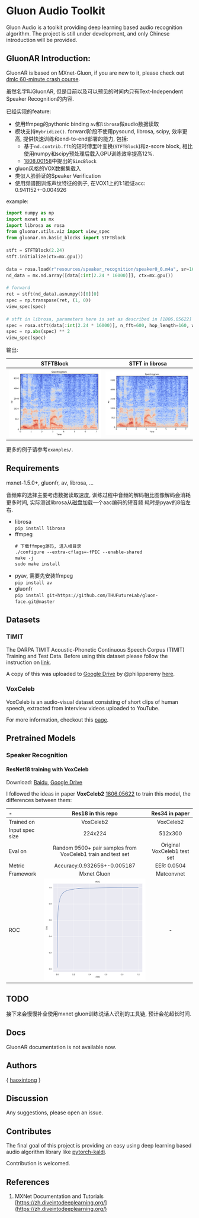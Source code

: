 # Gluon Audio Toolkit
Gluon Audio is a toolkit providing deep learning based audio recognition algorithm. 
The project is still under development, and only Chinese introduction will be provided.

## GluonAR Introduction:
GluonAR is based on MXnet-Gluon, if you are new to it, please check out [dmlc 60-minute crash course](http://gluon-crash-course.mxnet.io/).
  
虽然名字叫GluonAR, 但是目前以及可以预见的时间内只有Text-Independent Speaker Recognition的内容.

已经实现的feature:
- 使用ffmpeg的pythonic binding `av`和`librosa`做audio数据读取
- 模块支持`Hybridize()`. forward阶段不使用pysound, librosa, scipy, 效率更高, 提供快速训练和end-to-end部署的能力, 包括:
    - 基于`nd.contrib.fft`的短时傅里叶变换(`STFTBlock`)和z-score block, 相比使用numpy和scipy预处理后载入GPU训练效率提高12%.
    - [1808.00158](https://arxiv.org/abs/1808.00158)中提出的`SincBlock`
- gluon风格的VOX数据集载入
- 类似人脸验证的Speaker Verification
- 使用频谱图训练声纹特征的例子, 在VOX1上的1:1验证acc: 0.941152+-0.004926

example:
```python
import numpy as np
import mxnet as mx
import librosa as rosa
from gluonar.utils.viz import view_spec
from gluonar.nn.basic_blocks import STFTBlock

stft = STFTBlock(2.24)
stft.initialize(ctx=mx.gpu())

data = rosa.load(r"resources/speaker_recognition/speaker0_0.m4a", sr=16000)[0]
nd_data = mx.nd.array([data[:int(2.24 * 16000)]], ctx=mx.gpu())

# forward
ret = stft(nd_data).asnumpy()[0][0]
spec = np.transpose(ret, (1, 0))
view_spec(spec)

# stft in librosa, parameters here is set as described in [1806.05622] 
spec = rosa.stft(data[:int(2.24 * 16000)], n_fft=600, hop_length=160, win_length=400, window="hamming")
spec = np.abs(spec) ** 2
view_spec(spec)
```
输出:

|STFTBlock| STFT in librosa |
|:---:|:---:|
|<img src="resources/spectrogram.png"/>|<img src="resources/librosa_spectrogram.png"/>|

更多的例子请参考`examples/`.

## Requirements
mxnet-1.5.0+, gluonfr, av, librosa, ...

音频库的选择主要考虑数据读取速度, 训练过程中音频的解码相比图像解码会消耗更多时间, 实际测试librosa从磁盘加载一个aac编码的短音频
耗时是pyav的8倍左右. 

- librosa  
    `pip install librosa`
- ffmpeg  
    ```
    # 下载ffmpeg源码, 进入根目录
    ./configure --extra-cflags=-fPIC --enable-shared
    make -j
    sudo make install
    ```
- pyav, 需要先安装ffmpeg  
    `pip install av`
- gluonfr  
    `pip install git+https://github.com/THUFutureLab/gluon-face.git@master`
    
## Datasets
### TIMIT
The DARPA TIMIT Acoustic-Phonetic Continuous Speech Corpus (TIMIT) Training and Test Data.
Before using this dataset please follow the instruction on [link](https://catalog.ldc.upenn.edu/LDC93S1).

A copy of this was uploaded to [Google Drive](https://goo.gl/l0sPwz) by @philipperemy [here](https://github.com/philipperemy/timit).

### VoxCeleb
VoxCeleb is an audio-visual dataset consisting of short clips of human speech, extracted from interview videos uploaded to YouTube.  

For more information, checkout this [page](http://www.robots.ox.ac.uk/~vgg/data/voxceleb/).

## Pretrained Models
### Speaker Recognition
#### ResNet18 training with VoxCeleb
Download: [Baidu](https://pan.baidu.com/s/1Gkhi67oJSiSyAiYNTdPlTw), 
[Google Drive](https://drive.google.com/open?id=1oEvSQrnNwYL4pRyQ8t87hRP3m22wuePz)

I followed the ideas in paper **VoxCeleb2** [1806.05622](https://arxiv.org/abs/1806.05622)  to train this model, 
the differences between them:

|-|Res18 in this repo|Res34 in paper|
|:---|:---:|:---:|
|Trained on|VoxCeleb2|VoxCeleb2|
|Input spec size|224x224|512x300|
|Eval on|Random 9500+ pair samples from VoxCeleb1 train and test set |Original VoxCeleb1 test set|
|Metric|Accuracy:0.932656+-0.005187|EER: 0.0504|
|Framework|Mxnet Gluon|Matconvnet|
|ROC|<img src="resources/vox_res18_roc.png" width=350/>|-|

## TODO
接下来会慢慢补全使用mxnet gluon训练说话人识别的工具链, 预计会花超长时间. 

## Docs
GluonAR documentation is not available now. 

## Authors
{ [haoxintong](https://github.com/haoxintong) }

## Discussion
Any suggestions, please open an issue.

## Contributes
The final goal of this project is providing an easy using deep learning based audio algorithm library like 
[pytorch-kaldi](https://github.com/mravanelli/pytorch-kaldi).

Contribution is welcomed.

## References
1. MXNet Documentation and Tutorials [https://zh.diveintodeeplearning.org/](https://zh.diveintodeeplearning.org/)


